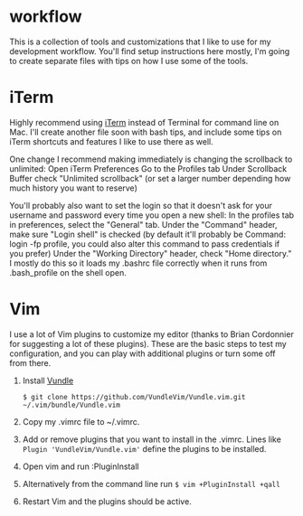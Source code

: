 # workflow
This is a collection of tools and customizations that I like to use for my development workflow.
You'll find setup instructions here mostly, I'm going to create separate files with tips on how I use some of the tools.


# iTerm
Highly recommend using [iTerm](https://www.iterm2.com/ "iTerm2") instead of Terminal for command line on Mac.
I'll create another file soon with bash tips, and include some tips on iTerm shortcuts and features I like to use there as well.

One change I recommend making immediately is changing the scrollback to unlimited:
    Open iTerm Preferences
    Go to the Profiles tab
    Under Scrollback Buffer check "Unlimited scrollback" (or set a larger number depending how much history you want to reserve)

You'll probably also want to set the login so that it doesn't ask for your username and password every time you open a new shell:
    In the profiles tab in preferences, select the "General" tab.
    Under the "Command" header, make sure "Login shell" is checked (by default it'll probably be Command: login -fp profile, you could also alter this command to pass credentials if you prefer)
    Under the "Working Directory" header, check "Home directory." I mostly do this so it loads my .bashrc file correctly when it runs from .bash_profile on the shell open.


# Vim
I use a lot of Vim plugins to customize my editor (thanks to Brian Cordonnier for suggesting a lot of these plugins).
These are the basic steps to test my configuration, and you can play with additional plugins or turn some off from there.

1. Install [Vundle](https://github.com/VundleVim/Vundle.vim "Vundle")

    `$ git clone https://github.com/VundleVim/Vundle.vim.git ~/.vim/bundle/Vundle.vim`

2. Copy my .vimrc file to ~/.vimrc.

3. Add or remove plugins that you want to install in the .vimrc. Lines like `Plugin 'VundleVim/Vundle.vim'` define the plugins to be installed.

4. Open vim and run :PluginInstall

5. Alternatively from the command line run `$ vim +PluginInstall +qall`

6. Restart Vim and the plugins should be active.
